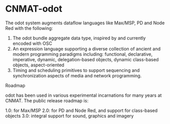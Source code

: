 CNMAT-odot
==========

The odot system augments dataflow languages like Max/MSP, PD and Node Red with the following:

1) The odot bundle aggregate data type, inspired by and currently encoded with OSC
2) An expression language supporting a diverse collection of ancient and modern programming paradigms including:
functional, declarative, imperative, dynamic, delegation-based objects, dynamic class-based objects, aspect-oriented
3) Timing and scheduling primitives to support sequencing and synchronization aspects of media and network programming.


Roadmap

odot has been used in various experimental incarnations for many years at CNMAT. The public release roadmap is:

1.0: for Max/MSP
2.0: for PD and Node Red, and  support for class-based objects
3.0: integral support for sound, graphics and imagery
